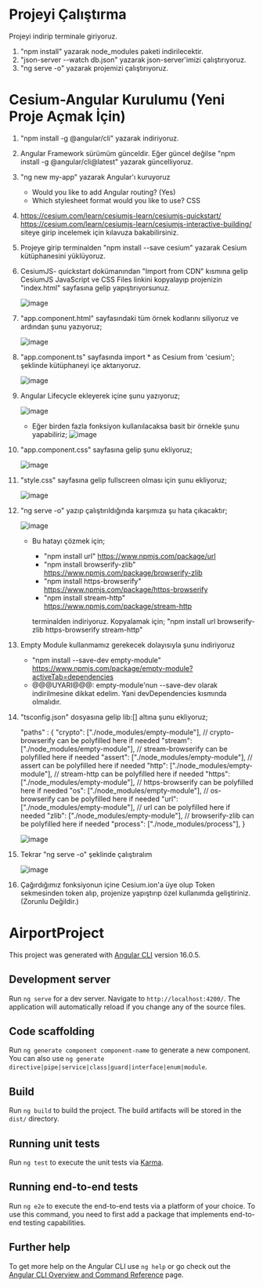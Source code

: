 # Projeyi Çalıştırma 
Projeyi indirip terminale giriyoruz.
1. "npm install" yazarak node_modules paketi indirilecektir.
2. "json-server --watch db.json" yazarak json-server'imizi çalıştırıyoruz.
3. "ng serve -o" yazarak projemizi çalıştırıyoruz.

# Cesium-Angular Kurulumu (Yeni Proje Açmak İçin)
1. "npm install -g @angular/cli" yazarak indiriyoruz.
   
2. Angular Framework sürümüm günceldir. Eğer güncel değilse "npm install -g @angular/cli@latest" yazarak güncelliyoruz.
   
3. "ng new my-app" yazarak Angular'ı kuruyoruz
   * Would you like to add Angular routing? (Yes)
   * Which stylesheet format would you like to use? CSS
  
4. https://cesium.com/learn/cesiumjs-learn/cesiumjs-quickstart/
   https://cesium.com/learn/cesiumjs-learn/cesiumjs-interactive-building/
   siteye girip incelemek için kılavuza bakabilirsiniz.
  
5. Projeye girip terminalden "npm install --save cesium" yazarak Cesium kütüphanesini yüklüyoruz.
   
6. CesiumJS- quickstart dokümanından "Import from CDN" kısmına gelip CesiumJS JavaScript ve CSS Files linkini kopyalayıp projenizin
   "index.html" sayfasına gelip yapıştırıyorsunuz.

   ![image](https://github.com/isacolakoglu/Cesium-Angular-Project/assets/85408010/3cd42748-5d68-4d11-8afa-8b8f7609f421)
   
7. "app.component.html" sayfasındaki tüm örnek kodlarını siliyoruz ve ardından şunu yazıyoruz;
    
   ![image](https://github.com/isacolakoglu/Cesium-Angular-Project/assets/85408010/ada3c7c1-9e29-465a-95da-c21c1eb41ddd)

8. "app.component.ts" sayfasında import * as Cesium from 'cesium'; şeklinde kütüphaneyi içe aktarıyoruz.
    
    ![image](https://github.com/isacolakoglu/Cesium-Angular-Project/assets/85408010/e3128531-4f09-4b6b-9091-093fb6c07bf4)
    
9. Angular Lifecycle ekleyerek içine şunu yazıyoruz;
    
   ![image](https://github.com/isacolakoglu/Cesium-Angular-Project/assets/85408010/2428c3f6-b474-4c48-b4c5-2b4b00945153)

   * Eğer birden fazla fonksiyon kullanılacaksa basit bir örnekle şunu yapabiliriz;
   ![image](https://github.com/isacolakoglu/Cesium-Angular-Project/assets/85408010/7a33887f-5c54-48e1-b4ee-86130c991ffd)

10. "app.component.css" sayfasına gelip şunu ekliyoruz;
    
    ![image](https://github.com/isacolakoglu/Cesium-Angular-Project/assets/85408010/330fc88f-ced9-43c6-96aa-2aff874ce0f1)

11. "style.css" sayfasına gelip fullscreen olması için şunu ekliyoruz;
    
    ![image](https://github.com/isacolakoglu/Cesium-Angular-Project/assets/85408010/3960662a-b886-419b-b675-66e6d3287c4e)

12. "ng serve -o" yazıp çalıştırıldığında karşımıza şu hata çıkacaktır;
    
    ![image](https://github.com/isacolakoglu/Cesium-Angular-Project/assets/85408010/597af925-dd1d-4b79-b08a-4e70d3b41436)

    * Bu hatayı çözmek için;
      - "npm install url"  https://www.npmjs.com/package/url
      - "npm install browserify-zlib" https://www.npmjs.com/package/browserify-zlib
      - "npm install https-browserify" https://www.npmjs.com/package/https-browserify
      - "npm install stream-http" https://www.npmjs.com/package/stream-http

      terminalden indiriyoruz. Kopyalamak için;
      "npm install url browserify-zlib https-browserify stream-http"

13. Empty Module kullanmamız gerekecek dolayısıyla şunu indiriyoruz
    * "npm install --save-dev empty-module" https://www.npmjs.com/package/empty-module?activeTab=dependencies
    * @@@UYARI@@@: empty-module'nun --save-dev olarak indirilmesine dikkat edelim. Yani devDependencies kısmında olmalıdır.

14. "tsconfig.json" dosyasına gelip lib:[] altına şunu ekliyoruz; 

    "paths" : {
      "crypto": ["./node_modules/empty-module"], // crypto-browserify can be polyfilled here if needed
      "stream": ["./node_modules/empty-module"], // stream-browserify can be polyfilled here if needed
      "assert": ["./node_modules/empty-module"], // assert can be polyfilled here if needed
      "http": ["./node_modules/empty-module"], // stream-http can be polyfilled here if needed
      "https": ["./node_modules/empty-module"], // https-browserify can be polyfilled here if needed
      "os": ["./node_modules/empty-module"], // os-browserify can be polyfilled here if needed
      "url": ["./node_modules/empty-module"], // url can be polyfilled here if needed
      "zlib": ["./node_modules/empty-module"], // browserify-zlib can be polyfilled here if needed
      "process": ["./node_modules/process"],
    }

    ![image](https://github.com/isacolakoglu/Cesium-Angular-Project/assets/85408010/ff9cd019-903e-41dc-9fe2-85675e537750)

15. Tekrar "ng serve -o" şeklinde çalıştıralım

    ![image](https://github.com/isacolakoglu/Cesium-Angular-Project/assets/85408010/47d47604-0866-42d3-a902-a34108ec1bc2)

16. Çağırdığımız fonksiyonun içine Cesium.ion'a üye olup Token sekmesinden token alıp, projenize yapıştırıp özel
    kullanımda geliştiriniz.(Zorunlu Değildir.)



# AirportProject

This project was generated with [Angular CLI](https://github.com/angular/angular-cli) version 16.0.5.

## Development server

Run `ng serve` for a dev server. Navigate to `http://localhost:4200/`. The application will automatically reload if you change any of the source files.

## Code scaffolding

Run `ng generate component component-name` to generate a new component. You can also use `ng generate directive|pipe|service|class|guard|interface|enum|module`.

## Build

Run `ng build` to build the project. The build artifacts will be stored in the `dist/` directory.

## Running unit tests

Run `ng test` to execute the unit tests via [Karma](https://karma-runner.github.io).

## Running end-to-end tests

Run `ng e2e` to execute the end-to-end tests via a platform of your choice. To use this command, you need to first add a package that implements end-to-end testing capabilities.

## Further help

To get more help on the Angular CLI use `ng help` or go check out the [Angular CLI Overview and Command Reference](https://angular.io/cli) page.
